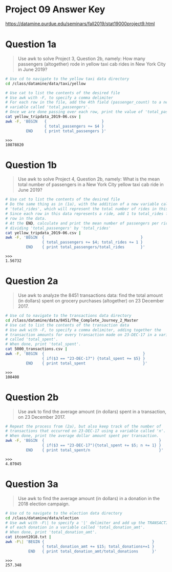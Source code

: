 # Project 09 Answer Key
https://datamine.purdue.edu/seminars/fall2019/stat19000project9.html

# Question 1a
> Use awk to solve Project 3, Question 2b, namely: How many passengers
(altogether) rode in yellow taxi cab rides in New York City in June 2019? 

```sh
# Use cd to navigate to the yellow taxi data directory
cd /class/datamine/data/taxi/yellow

# Use cat to list the contents of the desired file
# Use awk with -F, to specify a comma delimiter
# For each row in the file, add the 4th field (passenger_count) to a new
# variable called 'total_passengers'.
# Once we are done passing over each row, print the value of 'total_passengers'
cat yellow_tripdata_2019-06.csv |
awk -F, 'BEGIN   {                        }
                 { total_passengers += $4 }
         END     { print total_passengers }'
```
```
>>>
10878820
```

# Question 1b
> Use awk to solve Project 4, Question 2b, namely: What is the mean total
number of passengers in a New York City yellow taxi cab ride in June 2019?

```sh
# Use cat to list the contents of the desired file
# Do the same thing as in (1a), with the addition of a new variable called
# 'total_rides', which will represent the total number of rides in this data.
# Since each row in this data represents a ride, add 1 to total_rides for each
# row in the data.
# At the END, calculate and print the mean number of passengers per ride by
# dividing 'total_passengers' by 'total_rides'
cat yellow_tripdata_2019-06.csv |
awk -F, 'BEGIN  {                                          }
                { total_passengers += $4; total_rides += 1 }
         END    { print total_passengers/total_rides       }'
```
```
>>>
1.56732
```


# Question 2a
> Use awk to analyze the 8451 transactions data: find the total amount
(in dollars) spent on grocery purchases (altogether) on 23 December 2017.

```sh
# Use cd to navigate to the transactions data directory
cd /class/datamine/data/8451/The_Complete_Journey_2_Master
# Use cat to list the contents of the transaction data
# Use awk with -F, to specify a comma delimiter, adding together the
# transaction amounts for every transaction made on 23-DEC-17 in a variable
# called 'total_spent'.
# When done, print 'total_spent'.
cat 5000_transactions.csv |
awk -F, 'BEGIN  {                                           }
                { if($3 == "23-DEC-17") {total_spent += $5} }
         END    { print total_spent                         }'
```
```
>>>
108408
```

# Question 2b
> Use awk to find the average amount (in dollars) spent in a transaction, on
23 December 2017.

```sh
# Repeat the process from (2a), but also keep track of the number of
# transactions that occurred on 23-DEC-17 using a variable called 'n'.
# When done, print the average dollar amount spent per transaction.
awk -F, 'BEGIN  {                                                  }
                { if($3 == "23-DEC-17"){total_spent += $5; n += 1} }
         END    { print total_spent/n                              }'
```
```
>>>
4.07045
```

# Question 3a
> Use awk to find the average amount (in dollars) in a donation in the 2018
election campaign.

```sh
# Use cd to navigate to the election data directory
cd /class/datamine/data/election
# Use awk with -F\| to specify a '|' delimiter and add up the TRANSACTION_AMTs
# of each donation in a variable called 'total_donation_amt'.
# When done, print 'total_donation_amt'.
cat itcont2018.txt |
awk -F\| 'BEGIN {                                               }
                { total_donation_amt += $15; total_donations+=1 }
          END   { print total_donation_amt/total_donations      }'
```
```
>>>
257.348
```
